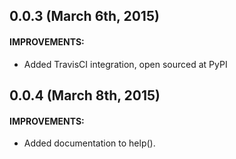 ## 0.0.3 (March 6th, 2015)

#### IMPROVEMENTS:

* Added TravisCI integration, open sourced at PyPI

## 0.0.4 (March 8th, 2015)

#### IMPROVEMENTS:

* Added documentation to help().

